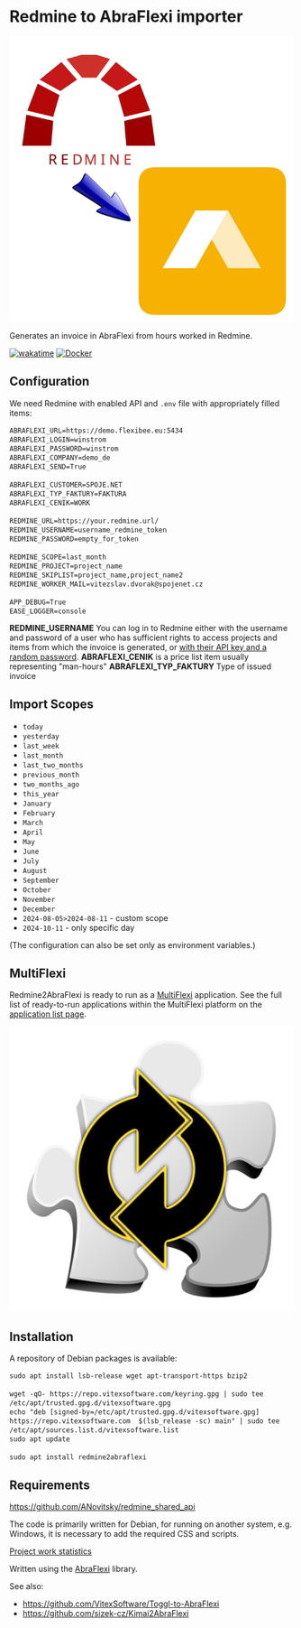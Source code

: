 Redmine to AbraFlexi importer
=============================

![Logo](redmine2abraflexi.svg?raw=true "Project Logo")

Generates an invoice in AbraFlexi from hours worked in Redmine.

[![wakatime](https://wakatime.com/badge/user/5abba9ca-813e-43ac-9b5f-b1cfdf3dc1c7/project/9d7aba67-89a3-4c49-a38c-aaeded7a4067.svg)](https://wakatime.com/badge/user/5abba9ca-813e-43ac-9b5f-b1cfdf3dc1c7/project/9d7aba67-89a3-4c49-a38c-aaeded7a4067)
[![Docker](https://github.com/VitexSoftware/Redmine2AbraFlexi/actions/workflows/docker-publish.yml/badge.svg)](https://github.com/VitexSoftware/Redmine2AbraFlexi/actions/workflows/docker-publish.yml)

Configuration
-------------

We need Redmine with enabled API and `.env` file with appropriately filled items:

```env
ABRAFLEXI_URL=https://demo.flexibee.eu:5434
ABRAFLEXI_LOGIN=winstrom
ABRAFLEXI_PASSWORD=winstrom
ABRAFLEXI_COMPANY=demo_de
ABRAFLEXI_SEND=True

ABRAFLEXI_CUSTOMER=SPOJE.NET
ABRAFLEXI_TYP_FAKTURY=FAKTURA
ABRAFLEXI_CENIK=WORK

REDMINE_URL=https://your.redmine.url/
REDMINE_USERNAME=username_redmine_token
REDMINE_PASSWORD=empty_for_token

REDMINE_SCOPE=last_month
REDMINE_PROJECT=project_name
REDMINE_SKIPLIST=project_name,project_name2
REDMINE_WORKER_MAIL=vitezslav.dvorak@spojenet.cz

APP_DEBUG=True
EASE_LOGGER=console
```

**REDMINE_USERNAME**     You can log in to Redmine either with the username and password of a user who has sufficient rights to access projects and items from which the invoice is generated, or [with their API key and a random password](http://www.redmine.org/projects/redmine/wiki/Rest_api#Authentication).
**ABRAFLEXI_CENIK**       is a price list item usually representing "man-hours"
**ABRAFLEXI_TYP_FAKTURY** Type of issued invoice

Import Scopes
-------------

* `today`
* `yesterday`
* `last_week`
* `last_month`
* `last_two_months`
* `previous_month`
* `two_months_ago`
* `this_year`
* `January`  
* `February`
* `March`
* `April`
* `May`
* `June`
* `July`
* `August`
* `September`
* `October`
* `November`
* `December`
* `2024-08-05>2024-08-11` - custom scope
* `2024-10-11` - only specific day

(The configuration can also be set only as environment variables.)

MultiFlexi
----------

Redmine2AbraFlexi is ready to run as a [MultiFlexi](https://multiflexi.eu) application.
See the full list of ready-to-run applications within the MultiFlexi platform on the [application list page](https://www.multiflexi.eu/apps.php).

[![MultiFlexi App](https://github.com/VitexSoftware/MultiFlexi/blob/main/doc/multiflexi-app.svg)](https://www.multiflexi.eu/apps.php)

Installation
------------

A repository of Debian packages is available:

```shell
sudo apt install lsb-release wget apt-transport-https bzip2

wget -qO- https://repo.vitexsoftware.com/keyring.gpg | sudo tee /etc/apt/trusted.gpg.d/vitexsoftware.gpg
echo "deb [signed-by=/etc/apt/trusted.gpg.d/vitexsoftware.gpg]  https://repo.vitexsoftware.com  $(lsb_release -sc) main" | sudo tee /etc/apt/sources.list.d/vitexsoftware.list
sudo apt update

sudo apt install redmine2abraflexi
```

Requirements
------------

<https://github.com/ANovitsky/redmine_shared_api>

The code is primarily written for Debian, for running on another system, e.g. Windows, it is necessary to add the required CSS and scripts.

[Project work statistics](https://wakatime.com/@5abba9ca-813e-43ac-9b5f-b1cfdf3dc1c7/projects/zgctsnwibv)

Written using the [AbraFlexi](https://github.com/Spoje-NET/php-abraflexi) library.

See also:

* <https://github.com/VitexSoftware/Toggl-to-AbraFlexi>
* <https://github.com/sizek-cz/Kimai2AbraFlexi>
